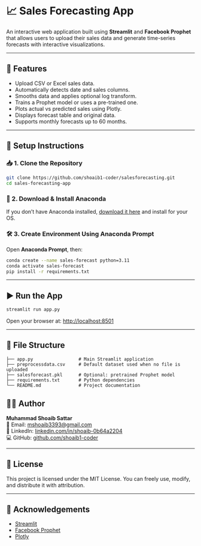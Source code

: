 # 📈 Sales Forecasting App

An interactive web application built using **Streamlit** and **Facebook Prophet** that allows users to upload their sales data and generate time-series forecasts with interactive visualizations.

---

## 🚀 Features

- Upload CSV or Excel sales data.
- Automatically detects date and sales columns.
- Smooths data and applies optional log transform.
- Trains a Prophet model or uses a pre-trained one.
- Plots actual vs predicted sales using Plotly.
- Displays forecast table and original data.
- Supports monthly forecasts up to 60 months.

---

## 🔧 Setup Instructions

### 📥 1. Clone the Repository

```bash
git clone https://github.com/shoaib1-coder/salesforecasting.git
cd sales-forecasting-app
```

### 🐍 2. Download & Install Anaconda

If you don’t have Anaconda installed, [download it here](https://www.anaconda.com/products/distribution) and install for your OS.

### 🛠️ 3. Create Environment Using Anaconda Prompt

Open **Anaconda Prompt**, then:

```bash
conda create --name sales-forecast python=3.11
conda activate sales-forecast
pip install -r requirements.txt
```

---

## ▶️ Run the App

```bash
streamlit run app.py
```

Open your browser at: [http://localhost:8501](http://localhost:8501)

---

## 📂 File Structure

```
├── app.py                 # Main Streamlit application
├── preprocessdata.csv     # Default dataset used when no file is uploaded
├── salesforecast.pkl      # Optional: pretrained Prophet model
├── requirements.txt       # Python dependencies
└── README.md              # Project documentation
```



## 👨‍💻 Author

**Muhammad Shoaib Sattar**  
📧 Email: [mshoaib3393@gmail.com](mailto:mshoaib3393@gmail.com)  
🔗 LinkedIn: [linkedin.com/in/shoaib-0b64a2204](https://www.linkedin.com/in/shoaib-0b64a2204)  
💻 GitHub: [github.com/shoaib1-coder](https://github.com/shoaib1-coder)

---

## 📝 License

This project is licensed under the MIT License. You can freely use, modify, and distribute it with attribution.

---

## 🙏 Acknowledgements

- [Streamlit](https://streamlit.io/)
- [Facebook Prophet](https://facebook.github.io/prophet/)
- [Plotly](https://plotly.com/)
